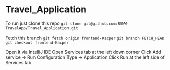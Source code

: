# Travel_Application

To run just clone this repo
`git clone git@github.com:RSWW-TravelApp/Travel_Application.git`

Fetch this branch
`git fetch origin frontend-Kacper`
`git branch FETCH_HEAD`
`git checkout frontend-Kacper`

Open it via IntelliJ IDE
Open Services tab at the left down corner
Click Add service -> Run Configuration Type -> Application
Click Run at the left side of Services tab
